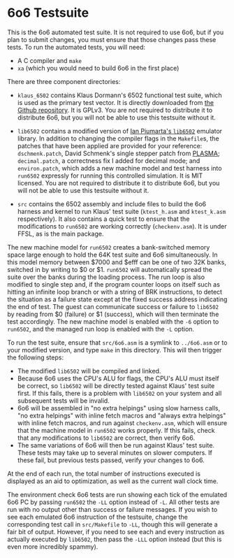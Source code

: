 # 6o6 Testsuite

This is the 6o6 automated test suite. It is not required to use 6o6, but if you plan to submit changes, you must ensure that those changes pass these tests. To run the automated tests, you will need:

* A C compiler and `make`
* `xa` (which you would need to build 6o6 in the first place)
 
There are three component directories:

* `klaus_6502` contains Klaus Dormann's 6502 functional test suite, which is used as the primary test vector. It is directly downloaded from [the Github repository](https://github.com/Klaus2m5/6502_65C02_functional_tests). It is GPLv3. You are not required to distribute it to distribute 6o6, but you will not be able to use this testsuite without it.

* `lib6502` contains a modified version of [Ian Piumarta's `lib6502`](https://www.piumarta.com/software/lib6502/) emulator library. In addition to changing the compiler flags in the `Makefile`s, the patches that have been applied are provided for your reference: `dschmenk.patch`, David Schmenk's single stepper patch from [PLASMA](https://github.com/dschmenk/PLASMA/tree/master/src/lib6502); `decimal.patch`, a correctness fix I added for decimal mode; and `environ.patch`, which adds a new machine model and test harness into `run6502` expressly for running this controlled simulation. It is MIT licensed. You are not required to distribute it to distribute 6o6, but you will not be able to use this testsuite without it.

* `src` contains the 6502 assembly and include files to build the 6o6 harness and kernel to run Klaus' test suite (`ktest_h.asm` and `ktest_k.asm` respectively). It also contains a quick test to ensure that the modifications to `run6502` are working correctly (`checkenv.asm`). It is under FFSL, as is the main package.

The new machine model for `run6502` creates a bank-switched memory space large enough to hold the 64K test suite and 6o6 simultaneously. In this model memory between $7000 and $efff can be one of two 32K banks, switched in by writing to $0 or $1. `run6502` will automatically spread the suite over the banks during the loading process. The run loop is also modified to single step and, if the program counter loops on itself such as hitting an infinite loop branch or with a string of BRK instructions, to detect the situation as a failure state except at the fixed success address indicating the end of test. The guest can communicate success or failure to `lib6502` by reading from $0 (failure) or $1 (success), which will then terminate the test accordingly. The new machine model is enabled with the `-6` option to `run6502`, and the managed run loop is enabled with the `-L` option.

To run the test suite, ensure that `src/6o6.asm` is a symlink to `../6o6.asm` or to your modified version, and type `make` in this directory. This will then trigger the following steps:

* The modified `lib6502` will be compiled and linked.
* Because 6o6 uses the CPU's ALU for flags, the CPU's ALU must itself be correct, so `lib6502` will be directly tested against Klaus' test suite first. If this fails, there is a problem with `lib6502` on your system and all subsequent tests will be invalid.
* 6o6 will be assembled in "no extra helpings" using slow harness calls, "no extra helpings" with inline fetch macros and "always extra helpings" with inline fetch macros, and run against `checkenv.asm`, which will ensure that the machine model in `run6502` works properly. If this fails, check that any modifications to `lib6502` are correct, then verify 6o6.
* The same variations of 6o6 will then be run against Klaus' test suite. These tests may take up to several minutes on slower computers. If these fail, but previous tests passed, verify your changes to 6o6.

At the end of each run, the total number of instructions executed is displayed as an aid to optimization, as well as the current wall clock time.

The environment check 6o6 tests are run showing each tick of the emulated 6o6 PC by passing `run6502` the `-LL` option instead of `-L`. All other tests are run with no output other than success or failure messages. If you wish to see each emulated 6o6 instruction of the testsuite, change the corresponding test call in `src/Makefile` to `-LL`, though this will generate a fair bit of output. However, if you need to see each and every instruction as actually executed by `lib6502`, then pass the `-LLL` option instead (but this is even more incredibly spammy).

